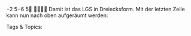 −2
5−6
5

Damit ist das LGS in Dreiecksform. Mit der letzten Zeile kann nun nach oben aufgeräumt werden:

   Tags & Topics:
   